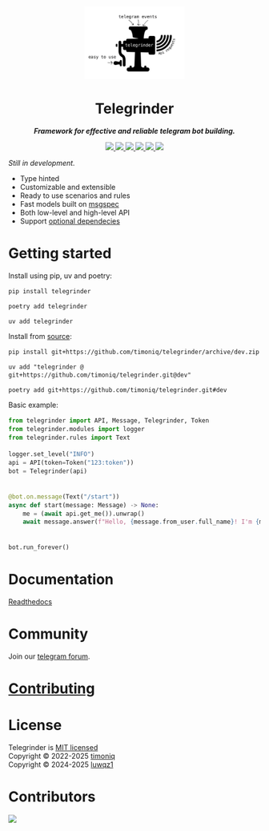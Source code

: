<p align="center">
  <a href="https://github.com/timoniq/telegrinder">
    <img width="200px" height="145px" alt="Telegrinder" src="docs/logo.jpg">
  </a>
</p>

</p>
<h1 align="center">
  Telegrinder
</h1>

<p align="center">
    <em><b>Framework for effective and reliable telegram bot building.</b></em>
</p>

<p align="center">
  <a href="https://github.com/timoniq/telegrinder/actions/workflows/ci.yml">
    <img src="https://img.shields.io/github/actions/workflow/status/timoniq/telegrinder/ci.yml?branch=dev&style=flat-square&labelColor=black
    ">
  </a>
  <a href="https://github.com/timoniq/telegrinderblob/main/LICENSE">
    <img src="https://img.shields.io/github/license/timoniq/telegrinder.svg?color=lightGreen&labelColor=black">
  </a>
  <a href="https://pypi.org/project/telegrinder/">
    <img src="https://img.shields.io/pypi/v/telegrinder.svg?labelColor=black">
  </a>
  <a href="https://docs.astral.sh/ruff/">
    <img src="https://img.shields.io/badge/linter-Ruff-D7FF64?logo=ruff&logoColor=fff&style=flat-square&labelColor=black">
  </a>
  <a href="https://pypi.org/project/telegrinder/">
    <img src="https://img.shields.io/python/required-version-toml?tomlFilePath=https%3A%2F%2Fraw.githubusercontent.com%2Ftimoniq%2Ftelegrinder%2Frefs%2Fheads%2Fmain%2Fpyproject.toml&style=flat-square&logo=python&logoColor=fff&labelColor=black">
  </a>
  <a href="https://core.telegram.org/bots/api">
    <img src="https://img.shields.io/badge/dynamic/json?url=https%3A%2F%2Fraw.githubusercontent.com%2Ftimoniq%2Ftelegrinder%2Frefs%2Fheads%2Fdev%2Ftypegen%2Fapi_types_version.json&query=%24.version&style=flat-square&logo=telegram&label=API%20types&labelColor=black&color=%23FBCA04">
  </a>
</p>


_Still in development._

* Type hinted
* Customizable and extensible
* Ready to use scenarios and rules
* Fast models built on [msgspec](https://github.com/jcrist/msgspec)
* Both low-level and high-level API
* Support [optional dependecies](https://github.com/timoniq/telegrinder/blob/dev/docs/guide/optional_dependencies.md)


# Getting started

Install using pip, uv and poetry:

```console
pip install telegrinder
```

```console
poetry add telegrinder
```

```console
uv add telegrinder
```

Install from [source](https://github.com/timoniq/telegrinder):

```console
pip install git+https://github.com/timoniq/telegrinder/archive/dev.zip
```

```console
uv add "telegrinder @ git+https://github.com/timoniq/telegrinder.git@dev"
```

```console
poetry add git+https://github.com/timoniq/telegrinder.git#dev
```

Basic example:

```python
from telegrinder import API, Message, Telegrinder, Token
from telegrinder.modules import logger
from telegrinder.rules import Text

logger.set_level("INFO")
api = API(token=Token("123:token"))
bot = Telegrinder(api)


@bot.on.message(Text("/start"))
async def start(message: Message) -> None:
    me = (await api.get_me()).unwrap()
    await message.answer(f"Hello, {message.from_user.full_name}! I'm {me.full_name}.")


bot.run_forever()
```

# Documentation

[Readthedocs](https://telegrinder.readthedocs.io)

# Community

Join our [telegram forum](https://t.me/botoforum).

# [Contributing](https://github.com/timoniq/telegrinder/blob/main/contributing.md)

# License

Telegrinder is [MIT licensed](./LICENSE)\
Copyright © 2022-2025 [timoniq](https://github.com/timoniq)\
Copyright © 2024-2025 [luwqz1](https://github.com/luwqz1)

# Contributors


<a href="https://github.com/timoniq/telegrinder/graphs/contributors">
 <img src="https://contributors-img.web.app/image?repo=timoniq/telegrinder" />
</a>

